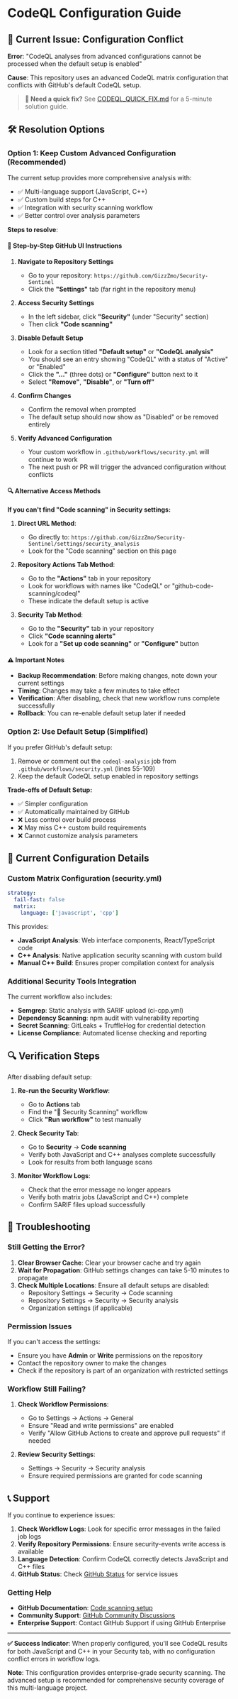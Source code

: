# CodeQL Configuration Guide

## 🚨 Current Issue: Configuration Conflict

**Error**: "CodeQL analyses from advanced configurations cannot be processed when the default setup is enabled"

**Cause**: This repository uses an advanced CodeQL matrix configuration that conflicts with GitHub's default CodeQL setup.

> **🚀 Need a quick fix?** See [CODEQL_QUICK_FIX.md](CODEQL_QUICK_FIX.md) for a 5-minute solution guide.

## 🛠️ Resolution Options

### Option 1: Keep Custom Advanced Configuration (Recommended)

The current setup provides more comprehensive analysis with:
- ✅ Multi-language support (JavaScript, C++)
- ✅ Custom build steps for C++
- ✅ Integration with security scanning workflow
- ✅ Better control over analysis parameters

**Steps to resolve**:

#### 🔧 Step-by-Step GitHub UI Instructions

1. **Navigate to Repository Settings**
   - Go to your repository: `https://github.com/GizzZmo/Security-Sentinel`
   - Click the **"Settings"** tab (far right in the repository menu)

2. **Access Security Settings**
   - In the left sidebar, click **"Security"** (under "Security" section)
   - Then click **"Code scanning"**

3. **Disable Default Setup**
   - Look for a section titled **"Default setup"** or **"CodeQL analysis"**
   - You should see an entry showing "CodeQL" with a status of "Active" or "Enabled"
   - Click the **"..."** (three dots) or **"Configure"** button next to it
   - Select **"Remove"**, **"Disable"**, or **"Turn off"**

4. **Confirm Changes**
   - Confirm the removal when prompted
   - The default setup should now show as "Disabled" or be removed entirely

5. **Verify Advanced Configuration**
   - Your custom workflow in `.github/workflows/security.yml` will continue to work
   - The next push or PR will trigger the advanced configuration without conflicts
#### 🔍 Alternative Access Methods

**If you can't find "Code scanning" in Security settings:**

1. **Direct URL Method**:
   - Go directly to: `https://github.com/GizzZmo/Security-Sentinel/settings/security_analysis`
   - Look for the "Code scanning" section on this page

2. **Repository Actions Tab Method**:
   - Go to the **"Actions"** tab in your repository
   - Look for workflows with names like "CodeQL" or "github-code-scanning/codeql"
   - These indicate the default setup is active

3. **Security Tab Method**:
   - Go to the **"Security"** tab in your repository
   - Click **"Code scanning alerts"**
   - Look for a **"Set up code scanning"** or **"Configure"** button

#### ⚠️ Important Notes

- **Backup Recommendation**: Before making changes, note down your current settings
- **Timing**: Changes may take a few minutes to take effect
- **Verification**: After disabling, check that new workflow runs complete successfully
- **Rollback**: You can re-enable default setup later if needed

### Option 2: Use Default Setup (Simplified)

If you prefer GitHub's default setup:
1. Remove or comment out the `codeql-analysis` job from `.github/workflows/security.yml` (lines 55-109)
2. Keep the default CodeQL setup enabled in repository settings

**Trade-offs of Default Setup:**
- ✅ Simpler configuration
- ✅ Automatically maintained by GitHub
- ❌ Less control over build process
- ❌ May miss C++ custom build requirements
- ❌ Cannot customize analysis parameters

## 📝 Current Configuration Details

### Custom Matrix Configuration (security.yml)
```yaml
strategy:
  fail-fast: false
  matrix:
    language: ['javascript', 'cpp']
```

This provides:
- **JavaScript Analysis**: Web interface components, React/TypeScript code
- **C++ Analysis**: Native application security scanning with custom build
- **Manual C++ Build**: Ensures proper compilation context for analysis

### Additional Security Tools Integration
The current workflow also includes:
- **Semgrep**: Static analysis with SARIF upload (ci-cpp.yml)
- **Dependency Scanning**: npm audit with vulnerability reporting
- **Secret Scanning**: GitLeaks + TruffleHog for credential detection
- **License Compliance**: Automated license checking and reporting

## 🔍 Verification Steps

After disabling default setup:

1. **Re-run the Security Workflow**:
   - Go to **Actions** tab
   - Find the "🔐 Security Scanning" workflow
   - Click **"Run workflow"** to test manually

2. **Check Security Tab**:
   - Go to **Security** → **Code scanning**
   - Verify both JavaScript and C++ analyses complete successfully
   - Look for results from both language scans

3. **Monitor Workflow Logs**:
   - Check that the error message no longer appears
   - Verify both matrix jobs (JavaScript and C++) complete
   - Confirm SARIF files upload successfully

## 🔧 Troubleshooting

### Still Getting the Error?

1. **Clear Browser Cache**: Clear your browser cache and try again
2. **Wait for Propagation**: GitHub settings changes can take 5-10 minutes to propagate
3. **Check Multiple Locations**: Ensure all default setups are disabled:
   - Repository Settings → Security → Code scanning
   - Repository Settings → Security → Security analysis
   - Organization settings (if applicable)

### Permission Issues

If you can't access the settings:
- Ensure you have **Admin** or **Write** permissions on the repository
- Contact the repository owner to make the changes
- Check if the repository is part of an organization with restricted settings

### Workflow Still Failing?

1. **Check Workflow Permissions**:
   - Go to Settings → Actions → General
   - Ensure "Read and write permissions" are enabled
   - Verify "Allow GitHub Actions to create and approve pull requests" if needed

2. **Review Security Settings**:
   - Settings → Security → Security analysis
   - Ensure required permissions are granted for code scanning

## 📞 Support

If you continue to experience issues:
1. **Check Workflow Logs**: Look for specific error messages in the failed job logs
2. **Verify Repository Permissions**: Ensure security-events write access is available
3. **Language Detection**: Confirm CodeQL correctly detects JavaScript and C++ files
4. **GitHub Status**: Check [GitHub Status](https://www.githubstatus.com/) for service issues

### Getting Help

- **GitHub Documentation**: [Code scanning setup](https://docs.github.com/en/code-security/code-scanning)
- **Community Support**: [GitHub Community Discussions](https://github.com/community/community)
- **Enterprise Support**: Contact GitHub Support if using GitHub Enterprise

---

**✅ Success Indicator**: When properly configured, you'll see CodeQL results for both JavaScript and C++ in your Security tab, with no configuration conflict errors in workflow logs.

**Note**: This configuration provides enterprise-grade security scanning. The advanced setup is recommended for comprehensive security coverage of this multi-language project.
